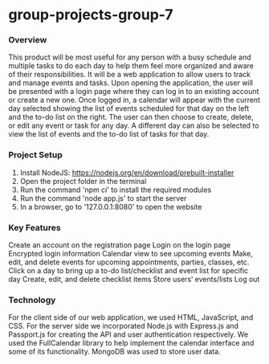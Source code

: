 ﻿# group-projects-group-7

### Overview
This product will be most useful for any person with a busy schedule and multiple tasks to do each day to help them feel more organized and aware of their responsibilities. It will be a web application to allow users to track and manage events and tasks. Upon opening the application, the user will be presented with a login page where they can log in to an existing account or create a new one. Once logged in, a calendar will appear with the current day selected showing the list of events scheduled for that day on the left and the to-do list on the right. The user can then choose to create, delete, or edit any event or task for any day. A different day can also be selected to view the list of events and the to-do list of tasks for that day.

### Project Setup
1. Install NodeJS: https://nodejs.org/en/download/prebuilt-installer
2. Open the project folder in the terminal
3. Run the command 'npm ci' to install the required modules
4. Run the command 'node app.js' to start the server
5. In a browser, go to '127.0.0.1:8080' to open the website

### Key Features
Create an account on the registration page
Login on the login page
Encrypted login information
Calendar view to see upcoming events
Make, edit, and delete events for upcoming appointments, parties, classes, etc.
Click on a day to bring up a to-do list/checklist and event list for specific day
Create, edit, and delete checklist items
Store users’ events/lists
Log out

### Technology
For the client side of our web application, we used HTML, JavaScript, and CSS. For the server side we incorporated Node.js with Express.js and Passport.js for creating the API and user authentication respectively. We used the FullCalendar library to help implement the calendar interface and some of its functionality. MongoDB was used to store user data.
